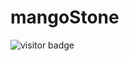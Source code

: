 # mangoStone
![visitor badge](https://visitor-badge.glitch.me/badge?page_id=somePythonProgrammer.MangoStone)

